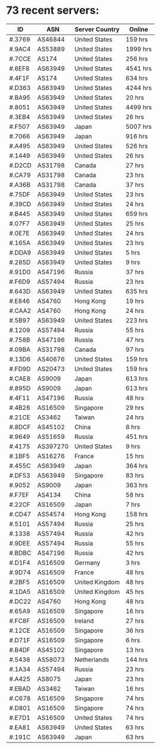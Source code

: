 # 73 recent servers:

| ID | ASN | Server Country | Online |
| ------ | ------ | ------ | ------ |
| #.3769 | AS46844 | United States | 159 hrs |
| #.9AC4 | AS53889 | United States | 1999 hrs |
| #.7CCE | AS174 | United States | 256 hrs |
| #.6EF8 | AS63949 | United States | 4541 hrs |
| #.4F1F | AS174 | United States | 634 hrs |
| #.D363 | AS63949 | United States | 4244 hrs |
| #.BA95 | AS63949 | United States | 20 hrs |
| #.8051 | AS63949 | United States | 4499 hrs |
| #.3EB4 | AS63949 | United States | 26 hrs |
| #.F507 | AS63949 | Japan | 5007 hrs |
| #.7066 | AS63949 | Japan | 916 hrs |
| #.A495 | AS63949 | United States | 526 hrs |
| #.1449 | AS63949 | United States | 26 hrs |
| #.D2CD | AS31798 | Canada | 27 hrs |
| #.CA79 | AS31798 | Canada | 23 hrs |
| #.A36B | AS31798 | Canada | 37 hrs |
| #.75DF | AS63949 | United States | 23 hrs |
| #.39CD | AS63949 | United States | 24 hrs |
| #.B445 | AS63949 | United States | 659 hrs |
| #.07F7 | AS63949 | United States | 25 hrs |
| #.0E7E | AS63949 | United States | 24 hrs |
| #.165A | AS63949 | United States | 23 hrs |
| #.DDA9 | AS63949 | United States | 5 hrs |
| #.285D | AS63949 | United States | 9 hrs |
| #.91D0 | AS47196 | Russia | 37 hrs |
| #.F6D9 | AS57494 | Russia | 23 hrs |
| #.643D | AS63949 | United States | 635 hrs |
| #.E846 | AS4760 | Hong Kong | 19 hrs |
| #.CAA2 | AS4760 | Hong Kong | 24 hrs |
| #.5B97 | AS63949 | United States | 223 hrs |
| #.1209 | AS57494 | Russia | 55 hrs |
| #.758B | AS47196 | Russia | 47 hrs |
| #.09BA | AS31798 | Canada | 97 hrs |
| #.13D6 | AS40676 | United States | 159 hrs |
| #.FD9D | AS20473 | United States | 159 hrs |
| #.CAE8 | AS9009 | Japan | 613 hrs |
| #.895D | AS9009 | Japan | 613 hrs |
| #.4F11 | AS47196 | Russia | 48 hrs |
| #.4B26 | AS16509 | Singapore | 29 hrs |
| #.21CE | AS3462 | Taiwan | 24 hrs |
| #.8DCF | AS45102 | China | 8 hrs |
| #.9649 | AS51659 | Russia | 451 hrs |
| #.4175 | AS397270 | United States | 9 hrs |
| #.1BF5 | AS16276 | France | 15 hrs |
| #.455C | AS63949 | Japan | 364 hrs |
| #.DF53 | AS63949 | Singapore | 83 hrs |
| #.9052 | AS9009 | Japan | 363 hrs |
| #.F7EF | AS4134 | China | 58 hrs |
| #.22CF | AS16509 | Japan | 7 hrs |
| #.CD47 | AS54574 | Hong Kong | 158 hrs |
| #.5101 | AS57494 | Russia | 25 hrs |
| #.1338 | AS57494 | Russia | 42 hrs |
| #.9DEE | AS57494 | Russia | 55 hrs |
| #.BDBC | AS47196 | Russia | 42 hrs |
| #.D1F4 | AS16509 | Germany | 3 hrs |
| #.9D74 | AS16509 | France | 48 hrs |
| #.2BF5 | AS16509 | United Kingdom | 48 hrs |
| #.1DA5 | AS16509 | United Kingdom | 45 hrs |
| #.DC22 | AS4760 | Hong Kong | 48 hrs |
| #.65A9 | AS16509 | Singapore | 16 hrs |
| #.FC8F | AS16509 | Ireland | 27 hrs |
| #.12CE | AS16509 | Singapore | 36 hrs |
| #.D71F | AS16509 | Singapore | 6 hrs |
| #.B4DF | AS45102 | Singapore | 13 hrs |
| #.5438 | AS58073 | Netherlands | 144 hrs |
| #.1A34 | AS57494 | Russia | 23 hrs |
| #.A425 | AS8075 | Japan | 23 hrs |
| #.EBAD | AS3462 | Taiwan | 16 hrs |
| #.C678 | AS16509 | Singapore | 74 hrs |
| #.D801 | AS16509 | Singapore | 74 hrs |
| #.E7D1 | AS16509 | United States | 74 hrs |
| #.EA81 | AS63949 | United States | 63 hrs |
| #.191C | AS63949 | Japan | 63 hrs |

